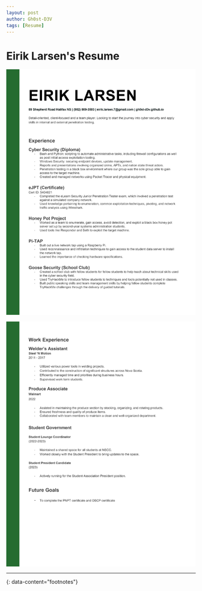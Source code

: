 ```yaml
---
layout: post
author: Gh0st-D3V
tags: [Resume]
---
```


# Eirik Larsen's Resume




![Page1](/images/Resume1.jpg)

![Page2](/images/Resume2.jpg)

---
{: data-content="footnotes"}

